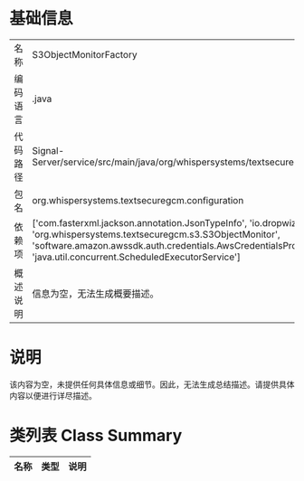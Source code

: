 # 基础信息

|      |      |
|------|------|
| 名称 | S3ObjectMonitorFactory |
| 编码语言 | .java |
| 代码路径 | Signal-Server/service/src/main/java/org/whispersystems/textsecuregcm/configuration/S3ObjectMonitorFactory.java |
| 包名 | org.whispersystems.textsecuregcm.configuration |
| 依赖项 | ['com.fasterxml.jackson.annotation.JsonTypeInfo', 'io.dropwizard.jackson.Discoverable', 'org.whispersystems.textsecuregcm.s3.S3ObjectMonitor', 'software.amazon.awssdk.auth.credentials.AwsCredentialsProvider', 'java.util.concurrent.ScheduledExecutorService'] |
| 概述说明 | 信息为空，无法生成概要描述。 |

# 说明

该内容为空，未提供任何具体信息或细节。因此，无法生成总结描述。请提供具体内容以便进行详尽描述。

# 类列表 Class Summary

| 名称   | 类型  | 说明 |
|-------|------|-------------|




